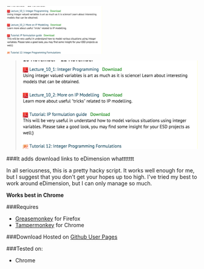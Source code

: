 <img src="https://raw.githubusercontent.com/glencbz/glencbz.github.io/master/Assets/download-links.png" alt="screenshot" width="50%;"/>

>![screenshot](https://raw.githubusercontent.com/glencbz/glencbz.github.io/master/Assets/download-links.png)


###It adds download links to eDimension whattttttt

In all seriousness, this is a pretty hacky script. It works well enough for me, but I suggest that you don't get your hopes up too high. I've tried my best to work around eDimension, but I can only manage so much.

**Works best in Chrome**

###Requires

- [Greasemonkey](https://addons.mozilla.org/en-us/firefox/addon/greasemonkey/) for Firefox 
- [Tampermonkey](https://chrome.google.com/webstore/detail/tampermonkey/dhdgffkkebhmkfjojejmpbldmpobfkfo?hl=en) for Chrome

###Download
Hosted on [Github User Pages](http://glencbz.github.io/Assets/edimensionDownloader.user.js)

###Tested on:
- Chrome